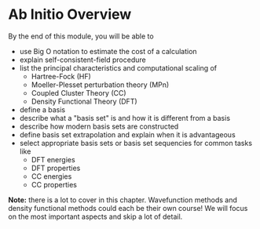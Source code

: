 # Ab Initio Overview

By the end of this module, you will be able to

- use Big O notation to estimate the cost of a calculation
- explain self-consistent-field procedure
- list the principal characteristics and computational scaling of
  - Hartree-Fock (HF)
  - Moeller-Plesset perturbation theory (MPn)
  - Coupled Cluster Theory (CC)
  - Density Functional Theory (DFT)
- define a basis
- describe what a "basis set" is and how it is different from a basis
- describe how modern basis sets are constructed
- define basis set extrapolation and explain when it is advantageous
- select appropriate basis sets or basis set sequencies for common tasks like
  - DFT energies
  - DFT properties
  - CC energies
  - CC properties

**Note:** there is a lot to cover in this chapter. Wavefunction methods and
density functional methods could each be their own course! We will focus on the
most important aspects and skip a lot of detail.